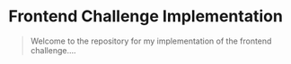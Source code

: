 # Frontend Challenge Implementation

> Welcome to the repository for my implementation of the frontend challenge....
